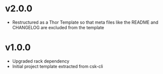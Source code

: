 # v2.0.0

- Restructured as a Thor Template so that meta files like the README and
CHANGELOG are excluded from the template

# v1.0.0

- Upgraded rack dependency
- Initial project template extracted from csk-cli
